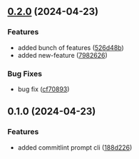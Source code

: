 

## [0.2.0](https://github.com/bikrantlabs/try-commits/compare/0.1.0...0.2.0) (2024-04-23)


### Features

* added bunch of features ([526d48b](https://github.com/bikrantlabs/try-commits/commit/526d48bc82011b4062640532cff835a22c5f84bc))
* added new-feature ([7982626](https://github.com/bikrantlabs/try-commits/commit/7982626914d4dca63bdf2ad8ba75d236f8980bb7))


### Bug Fixes

* bug fix ([cf70893](https://github.com/bikrantlabs/try-commits/commit/cf708939cbfc70235ae80b40b24f3c2063a17e96))

## 0.1.0 (2024-04-23)


### Features

* added commitlint prompt cli ([188d226](https://github.com/bikrantlabs/try-commits/commit/188d2261fe93744bd2b9d050400d4fac4518e8b2))
